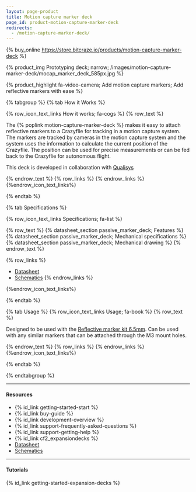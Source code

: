 ```yaml
---
layout: page-product
title: Motion capture marker deck
page_id: product-motion-capture-marker-deck
redirects:
  - /motion-capture-marker-deck/
---
```


{% buy_online https://store.bitcraze.io/products/motion-capture-marker-deck %}

{% product_img Prototyping deck; narrow;
/images/motion-capture-marker-deck/mocap_marker_deck_585px.jpg
%}

{% product_highlight
fa-video-camera;
Add motion capture markers;
Add reflective markers with ease
%}

{% tabgroup %}
{% tab How it Works %}

{% row_icon_text_links How it works; fa-cogs %}
{% row_text %}

The {% poplink motion-capture-marker-deck %} makes it easy to attach reflective markers to a
Crazyflie for tracking in a motion capture system. The markers are tracked by
cameras in the motion capture system and the system uses the information to calculate
the current position of the Crazyflie. The position can be used for precise
measurements or can be fed back to the Crazyflie for autonomous flight.

This deck is developed in collaboration with [Qualisys](https://www.qualisys.com)

{% endrow_text %}
{% row_links %}
{% endrow_links %}
{%endrow_icon_text_links%}

{% endtab %}

{% tab Specifications %}

{% row_icon_text_links Specifications; fa-list %}

{% row_text %}
{% datasheet_section passive_marker_deck; Features %}
{% datasheet_section passive_marker_deck; Mechanical specifications %}
{% datasheet_section passive_marker_deck; Mechanical drawing %}
{% endrow_text %}

{% row_links %}
* [Datasheet](/documentation/hardware/passive_marker_deck/passive_marker_deck-datasheet.pdf)
* [Schematics](/documentation/hardware/passive_marker_deck/passive-marker-deck-revc.pdf)
{% endrow_links %}

{%endrow_icon_text_links%}

{% endtab %}

{% tab Usage %}
{% row_icon_text_links Usage; fa-book %}
{% row_text %}

Designed to be used with the [Reflective marker kit 6.5mm](https://store.bitcraze.io/collections/positioning/products/reflective-markers). Can be used with any similar markers that can be attached through the M3 mount holes.

{% endrow_text %}
{% row_links %}
{% endrow_links %}
{%endrow_icon_text_links%}

{% endtab %}

{% endtabgroup %}

---

#### Resources

- {% id_link getting-started-start %}
- {% id_link buy-guide %}
- {% id_link development-overview %}
- {% id_link support-frequently-asked-questions %}
- {% id_link support-getting-help %}
- {% id_link cf2_expansiondecks %}
- [Datasheet](/documentation/hardware/passive_marker_deck/passive_marker_deck-datasheet.pdf)
- [Schematics](/documentation/hardware/passive_marker_deck/passive-marker-deck-revc.pdf)

---

#### Tutorials

{% id_link getting-started-expansion-decks %}

